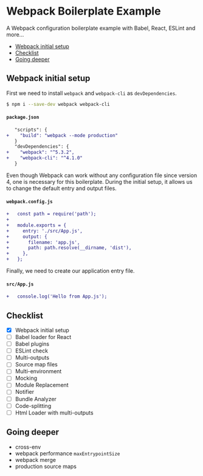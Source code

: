 # Webpack Boilerplate Example

A Webpack configuration boilerplate example with Babel, React, ESLint and more...

* [Webpack initial setup](#webpack-initial-setup)
* [Checklist](#checklist)
* [Going deeper](#going-deeper)

## Webpack initial setup

First we need to install `webpack` and `webpack-cli` as `devDependencies`.

```bash
$ npm i --save-dev webpack webpack-cli
```

#### `package.json`
```diff
   "scripts": {
+    "build": "webpack --mode production"
   }
   "devDependencies": {
+    "webpack": "^5.3.2",
+    "webpack-cli": "^4.1.0"
   }
```

Even though Webpack can work without any configuration file since version 4, one is necessary for this boilerplate. During the initial setup, it allows us to change the default entry and output files.

#### `webpack.config.js`

```diff
+   const path = require('path');
+
+   module.exports = {
+     entry: './src/App.js',
+     output: {
+       filename: 'app.js',
+       path: path.resolve(__dirname, 'dist'),
+     },
+   };
```

Finally, we need to create our application entry file.

#### `src/App.js`

```diff
+   console.log('Hello from App.js');
```

## Checklist

- [x] Webpack initial setup
- [ ] Babel loader for React
- [ ] Babel plugins
- [ ] ESLint check
- [ ] Multi-outputs
- [ ] Source map files
- [ ] Multi-environment
- [ ] Mocking
- [ ] Module Replacement
- [ ] Notifier
- [ ] Bundle Analyzer
- [ ] Code-splitting
- [ ] Html Loader with multi-outputs

## Going deeper

- cross-env
- webpack performance `maxEntrypointSize`
- webpack merge
- production source maps
